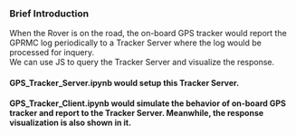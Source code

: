 ### Brief Introduction
When the Rover is on the road, the on-board GPS tracker would report the GPRMC log periodically to a Tracker Server where the log would be processed for inquery. <br> 
We can use JS to query the Tracker Server and visualize the response. 
#### GPS_Tracker_Server.ipynb would setup this Tracker Server.
#### GPS_Tracker_Client.ipynb would simulate the behavior of on-board GPS tracker and report to the Tracker Server. Meanwhile, the response visualization is also shown in it. 
